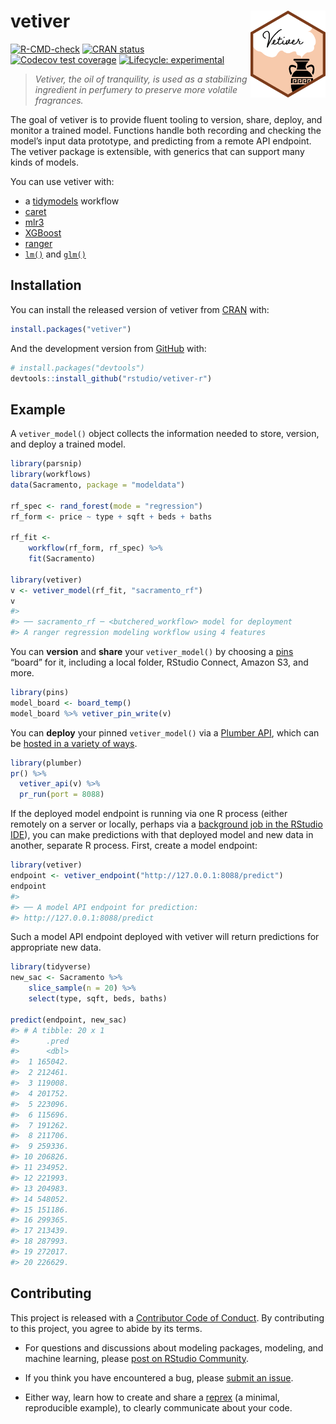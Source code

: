 
<!-- README.md is generated from README.Rmd. Please edit that file -->

# vetiver <a href='https://vetiver.tidymodels.org'><img src='man/figures/logo.png' align="right" height="139" /></a>

<!-- badges: start -->

[![R-CMD-check](https://github.com/rstudio/vetiver-r/actions/workflows/R-CMD-check.yaml/badge.svg)](https://github.com/rstudio/vetiver-r/actions/workflows/R-CMD-check.yaml)
[![CRAN
status](https://www.r-pkg.org/badges/version/vetiver)](https://CRAN.R-project.org/package=vetiver)
[![Codecov test
coverage](https://codecov.io/gh/rstudio/vetiver-r/branch/main/graph/badge.svg)](https://app.codecov.io/gh/rstudio/vetiver-r?branch=main)
[![Lifecycle:
experimental](https://img.shields.io/badge/lifecycle-experimental-orange.svg)](https://lifecycle.r-lib.org/articles/stages.html#experimental)
<!-- badges: end -->

> *Vetiver, the oil of tranquility, is used as a stabilizing ingredient
> in perfumery to preserve more volatile fragrances.*

The goal of vetiver is to provide fluent tooling to version, share,
deploy, and monitor a trained model. Functions handle both recording and
checking the model’s input data prototype, and predicting from a remote
API endpoint. The vetiver package is extensible, with generics that can
support many kinds of models.

You can use vetiver with:

-   a [tidymodels](https://www.tidymodels.org/) workflow
-   [caret](https://topepo.github.io/caret/)
-   [mlr3](https://mlr3.mlr-org.com/)
-   [XGBoost](https://xgboost.readthedocs.io/en/latest/R-package/)
-   [ranger](https://cran.r-project.org/package=ranger)
-   [`lm()`](https://stat.ethz.ch/R-manual/R-patched/library/stats/html/lm.html)
    and
    [`glm()`](https://stat.ethz.ch/R-manual/R-patched/library/stats/html/glm.html)

## Installation

You can install the released version of vetiver from
[CRAN](https://CRAN.R-project.org) with:

``` r
install.packages("vetiver")
```

And the development version from [GitHub](https://github.com/) with:

``` r
# install.packages("devtools")
devtools::install_github("rstudio/vetiver-r")
```

## Example

A `vetiver_model()` object collects the information needed to store,
version, and deploy a trained model.

``` r
library(parsnip)
library(workflows)
data(Sacramento, package = "modeldata")

rf_spec <- rand_forest(mode = "regression")
rf_form <- price ~ type + sqft + beds + baths

rf_fit <- 
    workflow(rf_form, rf_spec) %>%
    fit(Sacramento)

library(vetiver)
v <- vetiver_model(rf_fit, "sacramento_rf")
v
#> 
#> ── sacramento_rf ─ <butchered_workflow> model for deployment 
#> A ranger regression modeling workflow using 4 features
```

You can **version** and **share** your `vetiver_model()` by choosing a
[pins](https://pins.rstudio.com) “board” for it, including a local
folder, RStudio Connect, Amazon S3, and more.

``` r
library(pins)
model_board <- board_temp()
model_board %>% vetiver_pin_write(v)
```

You can **deploy** your pinned `vetiver_model()` via a [Plumber
API](https://www.rplumber.io/), which can be [hosted in a variety of
ways](https://www.rplumber.io/articles/hosting.html).

``` r
library(plumber)
pr() %>%
  vetiver_api(v) %>%
  pr_run(port = 8088)
```

If the deployed model endpoint is running via one R process (either
remotely on a server or locally, perhaps via a [background job in the
RStudio IDE](https://solutions.rstudio.com/r/jobs/)), you can make
predictions with that deployed model and new data in another, separate R
process. First, create a model endpoint:

``` r
library(vetiver)
endpoint <- vetiver_endpoint("http://127.0.0.1:8088/predict")
endpoint
#> 
#> ── A model API endpoint for prediction: 
#> http://127.0.0.1:8088/predict
```

Such a model API endpoint deployed with vetiver will return predictions
for appropriate new data.

``` r
library(tidyverse)
new_sac <- Sacramento %>% 
    slice_sample(n = 20) %>% 
    select(type, sqft, beds, baths)

predict(endpoint, new_sac)
#> # A tibble: 20 x 1
#>      .pred
#>      <dbl>
#>  1 165042.
#>  2 212461.
#>  3 119008.
#>  4 201752.
#>  5 223096.
#>  6 115696.
#>  7 191262.
#>  8 211706.
#>  9 259336.
#> 10 206826.
#> 11 234952.
#> 12 221993.
#> 13 204983.
#> 14 548052.
#> 15 151186.
#> 16 299365.
#> 17 213439.
#> 18 287993.
#> 19 272017.
#> 20 226629.
```

## Contributing

This project is released with a [Contributor Code of
Conduct](https://www.contributor-covenant.org/version/2/1/CODE_OF_CONDUCT.html).
By contributing to this project, you agree to abide by its terms.

-   For questions and discussions about modeling packages, modeling, and
    machine learning, please [post on RStudio
    Community](https://community.rstudio.com/new-topic?category_id=15&tags=tidymodels,question).

-   If you think you have encountered a bug, please [submit an
    issue](https://github.com/rstudio/vetiver-r/issues).

-   Either way, learn how to create and share a
    [reprex](https://reprex.tidyverse.org/articles/articles/learn-reprex.html)
    (a minimal, reproducible example), to clearly communicate about your
    code.
